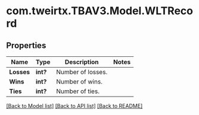 # com.tweirtx.TBAV3.Model.WLTRecord
## Properties

Name | Type | Description | Notes
------------ | ------------- | ------------- | -------------
**Losses** | **int?** | Number of losses. | 
**Wins** | **int?** | Number of wins. | 
**Ties** | **int?** | Number of ties. | 

[[Back to Model list]](../README.md#documentation-for-models) [[Back to API list]](../README.md#documentation-for-api-endpoints) [[Back to README]](../README.md)

